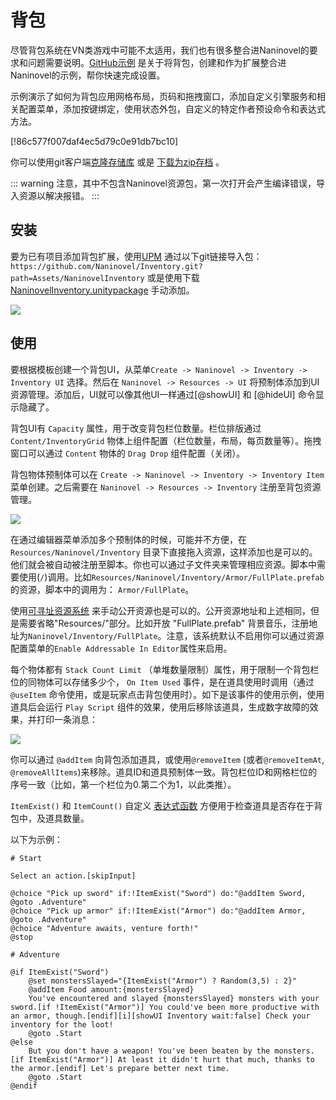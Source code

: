 ﻿# 背包

尽管背包系统在VN类游戏中可能不太适用，我们也有很多整合进Naninovel的要求和问题需要说明。[GitHub示例](https://github.com/Naninovel/Inventory) 是关于将背包，创建和作为扩展整合进Naninovel的示例，帮你快速完成设置。

示例演示了如何为背包应用网格布局，页码和拖拽窗口，添加自定义引擎服务和相关配置菜单，添加按键绑定，使用状态外包，自定义的特定作者预设命令和表达式方法。

[!86c577f007daf4ec5d79c0e91db7bc10]

你可以使用git客户端[克隆存储库](https://help.github.com/en/github/creating-cloning-and-archiving-repositories/cloning-a-repository) 或是 [下载为zip存档](https://github.com/Naninovel/Demo/archive/master.zip) 。

::: warning
注意，其中不包含Naninovel资源包，第一次打开会产生编译错误，导入资源以解决报错。
:::

## 安装

要为已有项目添加背包扩展，使用[UPM](https://docs.unity3d.com/Manual/upm-ui.html) 通过以下git链接导入包：
`https://github.com/Naninovel/Inventory.git?path=Assets/NaninovelInventory`  或是使用下载[NaninovelInventory.unitypackage](https://github.com/Naninovel/Inventory/raw/master/NaninovelInventory.unitypackage) 手动添加。

![](https://i.gyazo.com/b54e9daa9a483d9bf7f74f0e94b2d38a.gif)

## 使用

要根据模板创建一个背包UI，从菜单`Create -> Naninovel -> Inventory -> Inventory UI` 选择。然后在 `Naninovel -> Resources -> UI` 将预制体添加到UI资源管理。添加后，UI就可以像其他UI一样通过[@showUI] 和 [@hideUI] 命令显示隐藏了。

背包UI有 `Capacity` 属性，用于改变背包栏位数量。栏位排版通过 `Content/InventoryGrid` 物体上组件配置（栏位数量，布局，每页数量等）。拖拽窗口可以通过 `Content` 物体的 `Drag Drop` 组件配置（关闭）。

背包物体预制体可以在 `Create -> Naninovel -> Inventory -> Inventory Item` 菜单创建。之后需要在 `Naninovel -> Resources -> Inventory` 注册至背包资源管理。

![](https://i.gyazo.com/6062f8a433a47306f582a849c7bbf57e.png)

在通过编辑器菜单添加多个预制体的时候，可能并不方便，在
`Resources/Naninovel/Inventory` 目录下直接拖入资源，这样添加也是可以的。他们就会被自动被注册至脚本。你也可以通过子文件夹来管理相应资源。脚本中需要使用(`/`)调用。比如`Resources/Naninovel/Inventory/Armor/FullPlate.prefab` 的资源，脚本中的调用为： `Armor/FullPlate`。

使用[可寻址资源系统](/zh/guide/resource-providers.md#寻址资源系统) 来手动公开资源也是可以的。公开资源地址和上述相同，但是需要省略"Resources/"部分。比如开放 "FullPlate.prefab" 背景音乐，注册地址为`Naninovel/Inventory/FullPlate`。注意，该系统默认不启用你可以通过资源配置菜单的`Enable Addressable In Editor`属性来启用。

每个物体都有 `Stack Count Limit` （单堆数量限制）属性，用于限制一个背包栏位的同物体可以存储多少个， `On Item Used` 事件，是在道具使用时调用（通过 `@useItem` 命令使用，或是玩家点击背包使用时）。如下是该事件的使用示例，使用道具后会运行 `Play Script` 组件的效果，使用后移除该道具，生成数字故障的效果，并打印一条消息：

![](https://i.gyazo.com/010a9ba35db607ba46d78eda3513f678.png)

你可以通过 `@addItem` 向背包添加道具，或使用`@removeItem` (或者`@removeItemAt`, `@removeAllItems`)来移除。道具ID和道具预制体一致。背包栏位ID和网格栏位的序号一致（比如，第一个栏位为0.第二个为1，以此类推）。

`ItemExist()` 和 `ItemCount()` 自定义 [表达式函数](/zh/guide/script-expressions.md#表达式函数) 方便用于检查道具是否存在于背包中，及道具数量。

以下为示例：

```nani
# Start

Select an action.[skipInput]

@choice "Pick up sword" if:!ItemExist("Sword") do:"@addItem Sword, @goto .Adventure"
@choice "Pick up armor" if:!ItemExist("Armor") do:"@addItem Armor, @goto .Adventure"
@choice "Adventure awaits, venture forth!"
@stop

# Adventure

@if ItemExist("Sword")
	@set monstersSlayed="{ItemExist("Armor") ? Random(3,5) : 2}"
	@addItem Food amount:{monstersSlayed}
	You've encountered and slayed {monstersSlayed} monsters with your sword.[if !ItemExist("Armor")] You could've been more productive with an armor, though.[endif][i][showUI Inventory wait:false] Check your inventory for the loot!
	@goto .Start
@else
	But you don't have a weapon! You've been beaten by the monsters.[if ItemExist("Armor")] At least it didn't hurt that much, thanks to the armor.[endif] Let's prepare better next time.
	@goto .Start
@endif
```

